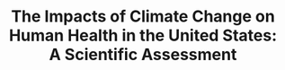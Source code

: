 ---
layout: resource
title: "The Impacts of Climate Change on Human Health in the United States: A Scientific Assessment"
---